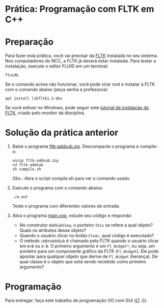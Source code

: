 # Prática: Programação com FLTK em C++



# Preparação

Para fazer esta prática, você vai precisar da [FLTK](http://fltk.org) instalada no seu sistema. Nos computadores do NCC, a FLTK já deverá estar instalada. Para testar a instalação, execute o editor FLUID em um terminal:
```
fluid&
```

Se o comando acima não funcionar, você pode virar root e instalar a FLTK com o comando abaixo (peça senha à professora):
```
apt install libfltk1.3-dev
```

Se você estiver no Windows, pode seguir este [tutorial de instalação do FLTK](../cpp6/tutorial-windows-fltk.pdf), criado pelo monitor da disciplina.



# Solução da prática anterior

1. Baixe o programa [fltk-addsub.zip](fltk-addsub.zip). Descompacte o programa e compile-o:
   ```
   unzip fltk-addsub.zip
   cd fltk-addsub
   sh compile.sh
   ```
   Obs.: Abra o script compile.sh para ver o comando usado.
   
2. Execute o programa com o comando abaixo: 
   ```
   ./a.out
   ```
   Teste o programa com diferentes valores de entrada.
   
   
3. Abra o programa [main.cpp](fltk-addsub/main.cpp), estude seu código e responda:
   - No construtor `AddSubView`, o ponteiro `this` se refere a qual objeto? Quais os atributos desse objeto?
   - Quando o usuário clicar no botão `Clear`, qual código é executado?
   - O método `cbBtnAddSub` é chamado pela FLTK quando o usuário clicar em `A+B` ou `A-B`. O primeiro argumento é um `Fl_Widget*`, ou seja, um ponteiro para um componente gráfico da FLTK (`Fl_Widget`). Ele pode apontar para qualquer objeto que derive de `Fl_Widget` (herança). De qual classe é o objeto que está sendo recebido como primeiro argumento? 
   



# Programação

Para entregar: faça este trabalho de programação OO com GUI ([t7](../../../trabalhos/t7)../)).




   
   
   
   
   
  
